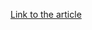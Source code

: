 [Link to the article](https://raw.githubusercontent.com/Cisco-Talos/IOCs/main/2024/04/victimology-using-three-information-stealers.txt)
